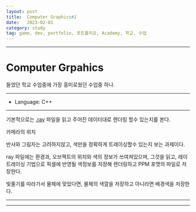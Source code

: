 ```yaml
---
layout: post
title:  Computer Graphics#1
date:   2023-02-01
category: study
tag: game, dev, portfolio, 포트폴리오, Academy, 학교, 수업
---
```



---

# Computer Grpahics

들었던 학교 수업중에 가장 흥미로웠던 수업중 하나.

---
- Language: C++
---

기본적으로는 [.ray](https://paulbourke.net/dataformats/rayshade/) 파일을 읽고
주어진 데이터대로 렌더링 할수 있는지를 본다.

카메라의 위치

반사와 그림자는 고려하지않고, 색만을 정확하게 트레이싱할수 있는지 보는 과제이다.

ray 파일에는 환경과, 오브젝트의 위치와 색의 정보가 쓰여져있으며,
그것을 읽고, 레이트레이싱 기법으로 픽셀에 반영될 색정보를 저장해
렌더링하고 PPM 포맷의 파일로 저장한다.

빛줄기를 따라가서 물체에 맞았다면, 물체의 색깔을 저장하고 아니라면 배경색을 저장한다.


---

---